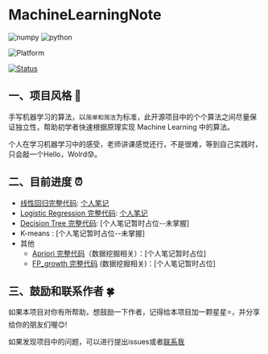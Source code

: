 # MachineLearningNote
![numpy](https://img.shields.io/badge/numpy-1.16.3-informational?style=flat&logo=<LOGO_NAME>&logoColor=white&color=2bbc8a)
![python](https://img.shields.io/badge/python->=3.6-informational?style=flat&logo=<LOGO_NAME>&logoColor=white&color=0FD90F)

![Platform](https://img.shields.io/badge/platform-windows%20|%20linux%20|%20macos-green.svg)

[![Status](https://img.shields.io/badge/status-active-success.svg)](https://github.com/crush598/MachineLearningNote)

## 一、项目风格 :watermelon:

手写机器学习的算法，以`简单和简洁`为标准，此开源项目中的个个算法之间尽量保证独立性，帮助初学者快速根据原理实现 Machine Learning 中的算法。

个人在学习机器学习中的感受，老师讲课感觉还行，不是很难，等到自己实践时，只会敲一个Hello，Wolrd:cold_sweat:。

## 二、目前进度 :alarm_clock:
- [线性回归完整代码](https://github.com/crush598/MachineLearningNote/tree/main/LinearRegression): [个人笔记](https://crush598.github.io/Hush-notes/pages/036368)
- [Logistic Regression 完整代码](https://github.com/crush598/MachineLearningNote/tree/main/LogisticRegression): [个人笔记](https://crush598.github.io/Hush-notes/pages/ba793c/)
- [Decision Tree 完整代码](https://github.com/crush598/MachineLearningNote/tree/main/DecisionTree): [个人笔记暂时占位--未掌握]
- K-means : [个人笔记暂时占位--未掌握]
- 其他
    - [Apriori 完整代码](https://github.com/crush598/MachineLearningNote/blob/main/Others/My_Priori.py)（数据挖掘相关）：[个人笔记暂时占位]
    - [FP_growth 完整代码](https://github.com/crush598/MachineLearningNote/blob/main/Others/My_FP_Growth.py) (数据挖掘相关)：[个人笔记暂时占位]
## 三、鼓励和联系作者 :four_leaf_clover:

如果本项目对你有所帮助，想鼓励一下作者，记得给本项目加一颗星星:star:，并分享给你的朋友们喔:blush:!

如果发现项目中的问题，可以进行提出issues或者[联系我](https://crush598.github.io/Hush-notes/)
